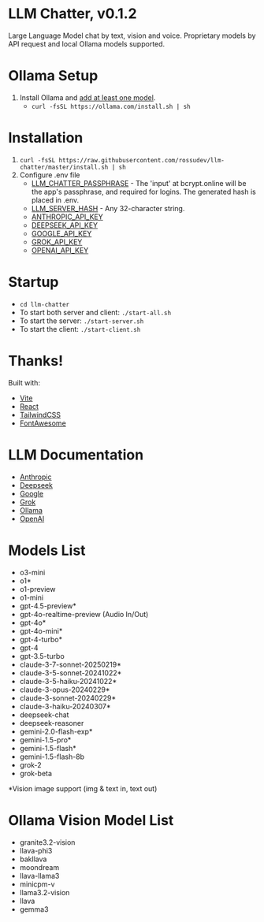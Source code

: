 # LLM Chatter, v0.1.2

Large Language Model chat by text, vision and voice. Proprietary models by API request and local Ollama models supported.

# Ollama Setup

1. Install Ollama and [add at least one model](https://www.ollama.ai/library).
   - `curl -fsSL https://ollama.com/install.sh | sh`

# Installation

1. `curl -fsSL https://raw.githubusercontent.com/rossudev/llm-chatter/master/install.sh | sh`
2. Configure .env file
   - [LLM_CHATTER_PASSPHRASE](https://bcrypt.online/) - The 'input' at bcrypt.online will be the app's passphrase, and required for logins. The generated hash is placed in .env.
   - [LLM_SERVER_HASH](https://duckduckgo.com/?q=generate+password+32+characters) - Any 32-character string.
   - [ANTHROPIC_API_KEY](https://www.anthropic.com/api)
   - [DEEPSEEK_API_KEY](https://platform.deepseek.com/api_keys)
   - [GOOGLE_API_KEY](https://ai.google.dev/gemini-api/docs/billing)
   - [GROK_API_KEY](https://console.x.ai/)
   - [OPENAI_API_KEY](https://platform.openai.com/account/billing)

# Startup
* `cd llm-chatter`
* To start both server and client: `./start-all.sh`
* To start the server: `./start-server.sh`
* To start the client: `./start-client.sh`

# Thanks!

Built with: 

- [Vite](https://vitejs.dev/)
- [React](https://react.dev/)
- [TailwindCSS](https://tailwindcss.com/)
- [FontAwesome](https://fontawesome.com/)

# LLM Documentation
- [Anthropic](https://docs.anthropic.com/)
- [Deepseek](https://api-docs.deepseek.com/)
- [Google](https://ai.google.dev/gemini-api/docs)
- [Grok](https://docs.x.ai/docs)
- [Ollama](https://github.com/jmorganca/ollama/blob/main/docs/api.md)
- [OpenAI](https://platform.openai.com/docs/overview)

# Models List
- o3-mini
- o1*
- o1-preview
- o1-mini
- gpt-4.5-preview*
- gpt-4o-realtime-preview (Audio In/Out)
- gpt-4o*
- gpt-4o-mini*
- gpt-4-turbo*
- gpt-4
- gpt-3.5-turbo
- claude-3-7-sonnet-20250219*
- claude-3-5-sonnet-20241022*
- claude-3-5-haiku-20241022*
- claude-3-opus-20240229*
- claude-3-sonnet-20240229*
- claude-3-haiku-20240307*
- deepseek-chat
- deepseek-reasoner
- gemini-2.0-flash-exp*
- gemini-1.5-pro*
- gemini-1.5-flash*
- gemini-1.5-flash-8b
- grok-2
- grok-beta

 *Vision image support (img & text in, text out)

 # Ollama Vision Model List
- granite3.2-vision
- llava-phi3
- bakllava
- moondream
- llava-llama3
- minicpm-v
- llama3.2-vision
- llava
- gemma3